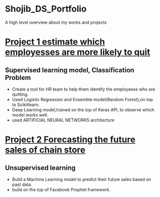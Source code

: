 # Shojib_DS_Portfolio
A high level overview about my works and projects
# [Project 1 estimate which employesses are more likely to quit](https://github.com/ShojibDE/Project-1-Human-Rescource)
## Supervised learning model, Classification Problem
* Create a tool for HR team to help them identify the  employeees who  are quitting.
* Used Logistic Regression and Ensemble model(Random Forest),on top to Scikitlearn. 
*  Deep Learning model,trained on the top of Keras API, to observe which model works well.
*  used ARTIFICIAL NEURAL NETWORKS architecture 


# [Project 2 Forecasting the future sales of chain store](https://github.com/ShojibDE/Projects-2-Sales)
## Unsupervised learning
* Build a Machine Learning model to predict their future sales based on past data.
*  build on the top of Facebook Prophet framework.

